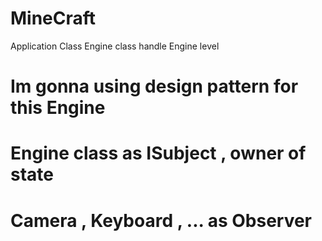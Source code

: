 # MineCraft

Application Class 
Engine class handle Engine level 
# Im gonna using design pattern for this Engine 
# Engine class as ISubject , owner of state 
# Camera , Keyboard , ... as Observer 
